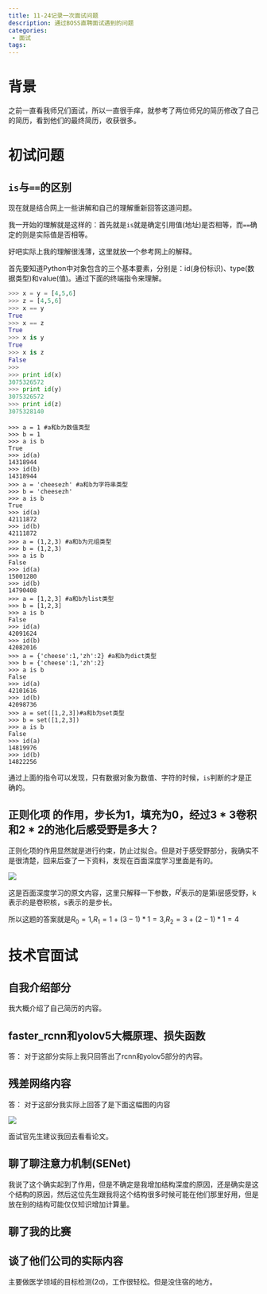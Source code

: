 ```yaml
---
title: 11-24记录一次面试问题
description: 通过BOSS直聘面试遇到的问题
categories:
 - 面试
tags:
---
```




# 背景

之前一直看我师兄们面试，所以一直很手痒，就参考了两位师兄的简历修改了自己的简历，看到他们的最终简历，收获很多。

# 初试问题

## `is`与`==`的区别

现在就是结合网上一些讲解和自己的理解重新回答这道问题。

我一开始的理解就是这样的：首先就是`is`就是确定引用值(地址)是否相等，而`==`确定的则是实际值是否相等。

好吧实际上我的理解很浅薄，这里就放一个参考网上的解释。

首先要知道Python中对象包含的三个基本要素，分别是：id(身份标识)、type(数据类型)和value(值)。通过下面的终端指令来理解。

```python
>>> x = y = [4,5,6]
>>> z = [4,5,6]
>>> x == y
True
>>> x == z
True
>>> x is y
True
>>> x is z
False
>>>
>>> print id(x)
3075326572
>>> print id(y)
3075326572
>>> print id(z)
3075328140
```

```
>>> a = 1 #a和b为数值类型
>>> b = 1
>>> a is b
True
>>> id(a)
14318944
>>> id(b)
14318944
>>> a = 'cheesezh' #a和b为字符串类型
>>> b = 'cheesezh'
>>> a is b
True
>>> id(a)
42111872
>>> id(b)
42111872
>>> a = (1,2,3) #a和b为元组类型
>>> b = (1,2,3)
>>> a is b
False
>>> id(a)
15001280
>>> id(b)
14790408
>>> a = [1,2,3] #a和b为list类型
>>> b = [1,2,3]
>>> a is b
False
>>> id(a)
42091624
>>> id(b)
42082016
>>> a = {'cheese':1,'zh':2} #a和b为dict类型
>>> b = {'cheese':1,'zh':2}
>>> a is b
False
>>> id(a)
42101616
>>> id(b)
42098736
>>> a = set([1,2,3])#a和b为set类型
>>> b = set([1,2,3])
>>> a is b
False
>>> id(a)
14819976
>>> id(b)
14822256
```

通过上面的指令可以发现，只有数据对象为数值、字符的时候，`is`判断的才是正确的。



## 正则化项 的作用，步长为1，填充为0，经过$3*3$卷积和$2*2%$的池化后感受野是多大？



正则化项的作用显然就是进行约束，防止过拟合。但是对于感受野部分，我确实不是很清楚，回来后查了一下资料，发现在百面深度学习里面是有的。

![](https://gitee.com/MineDemon/picGo/raw/master/2020-11-25%E6%84%9F%E5%8F%97%E9%87%8E%E8%AE%A1%E7%AE%97.png)



这是百面深度学习的原文内容，这里只解释一下参数，$R^{i}$表示的是第i层感受野，k表示的是卷积核，s表示的是步长。

所以这题的答案就是$R_0=1$,$R_1=1+(3-1)*1=3$,$R_2=3+(2-1)*1=4$



# 技术官面试

## 自我介绍部分

我大概介绍了自己简历的内容。

## faster_rcnn和yolov5大概原理、损失函数

答： 对于这部分实际上我只回答出了rcnn和yolov5部分的内容。

## 残差网络内容

答： 对于这部分我实际上回答了是下面这幅图的内容

![](https://gitee.com/MineDemon/picGo/raw/master/2020-11-25ResNet.png)

面试官先生建议我回去看看论文。

## 聊了聊注意力机制(SENet)

我说了这个确实起到了作用，但是不确定是我增加结构深度的原因，还是确实是这个结构的原因，然后这位先生跟我将这个结构很多时候可能在他们那里好用，但是放在别的结构可能仅仅知识增加计算量。

## 聊了我的比赛



## 谈了他们公司的实际内容



主要做医学领域的目标检测(2d)，工作很轻松。但是没住宿的地方。

















